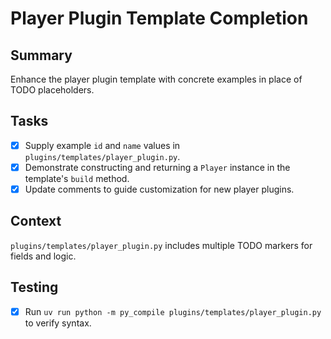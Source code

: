 # Player Plugin Template Completion

## Summary
Enhance the player plugin template with concrete examples in place of TODO placeholders.

## Tasks
- [x] Supply example `id` and `name` values in `plugins/templates/player_plugin.py`.
- [x] Demonstrate constructing and returning a `Player` instance in the template's `build` method.
- [x] Update comments to guide customization for new player plugins.

## Context
`plugins/templates/player_plugin.py` includes multiple TODO markers for fields and logic.

## Testing
- [x] Run `uv run python -m py_compile plugins/templates/player_plugin.py` to verify syntax.
